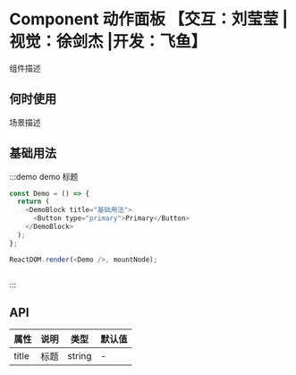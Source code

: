 # Component 动作面板 【交互：刘莹莹 |视觉：徐剑杰 |开发：飞鱼】

组件描述

## 何时使用

场景描述

## 基础用法

:::demo demo 标题

```js
const Demo = () => {
  return (
    <DemoBlock title="基础用法">
      <Button type="primary">Primary</Button>
    </DemoBlock>
  );
};

ReactDOM.render(<Demo />, mountNode);
```

```less
```

:::

## API

| 属性  | 说明 | 类型   | 默认值 |
| ----- | ---- | ------ | ------ |
| title | 标题 | string | -      |
